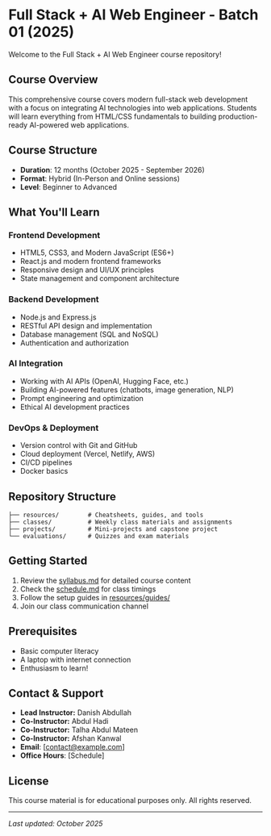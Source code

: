 # Full Stack + AI Web Engineer - Batch 01 (2025)

Welcome to the Full Stack + AI Web Engineer course repository!

## Course Overview

This comprehensive course covers modern full-stack web development with a focus on integrating AI technologies into web applications. Students will learn everything from HTML/CSS fundamentals to building production-ready AI-powered web applications.

## Course Structure

- **Duration**: 12 months (October 2025 - September 2026)
- **Format**: Hybrid (In-Person and Online sessions)
- **Level**: Beginner to Advanced

## What You'll Learn

### Frontend Development

- HTML5, CSS3, and Modern JavaScript (ES6+)
- React.js and modern frontend frameworks
- Responsive design and UI/UX principles
- State management and component architecture

### Backend Development

- Node.js and Express.js
- RESTful API design and implementation
- Database management (SQL and NoSQL)
- Authentication and authorization

### AI Integration

- Working with AI APIs (OpenAI, Hugging Face, etc.)
- Building AI-powered features (chatbots, image generation, NLP)
- Prompt engineering and optimization
- Ethical AI development practices

### DevOps & Deployment

- Version control with Git and GitHub
- Cloud deployment (Vercel, Netlify, AWS)
- CI/CD pipelines
- Docker basics

## Repository Structure

```
├── resources/        # Cheatsheets, guides, and tools
├── classes/          # Weekly class materials and assignments
├── projects/         # Mini-projects and capstone project
└── evaluations/      # Quizzes and exam materials
```

## Getting Started

1. Review the [syllabus.md](syllabus.md) for detailed course content
2. Check the [schedule.md](schedule.md) for class timings
3. Follow the setup guides in [resources/guides/](resources/guides/)
4. Join our class communication channel

## Prerequisites

- Basic computer literacy
- A laptop with internet connection
- Enthusiasm to learn!

## Contact & Support

- **Lead Instructor:** Danish Abdullah
- **Co-Instructor:** Abdul Hadi
- **Co-Instructor:** Talha Abdul Mateen
- **Co-Instructor:** Afshan Kanwal
- **Email**: [contact@example.com]
- **Office Hours**: [Schedule]

## License

This course material is for educational purposes only. All rights reserved.

---

_Last updated: October 2025_
